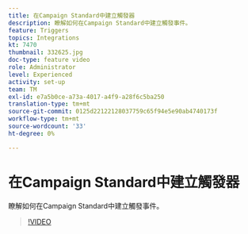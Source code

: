```yaml
---
title: 在Campaign Standard中建立觸發器
description: 瞭解如何在Campaign Standard中建立觸發事件。
feature: Triggers
topics: Integrations
kt: 7470
thumbnail: 332625.jpg
doc-type: feature video
role: Administrator
level: Experienced
activity: set-up
team: TM
exl-id: e7a5b0ce-a73a-4017-a4f9-a28f6c5ba250
translation-type: tm+mt
source-git-commit: 0125d22122128037759c65f94e5e90ab4740173f
workflow-type: tm+mt
source-wordcount: '33'
ht-degree: 0%

---
```


# 在Campaign Standard中建立觸發器

瞭解如何在Campaign Standard中建立觸發事件。

>[!VIDEO](https://video.tv.adobe.com/v/332625?quality=12)
